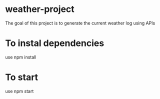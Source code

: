 # weather-project

The goal of this project is to generate the current weather log using APIs

# To instal dependencies

use npm install

# To start

use npm start
